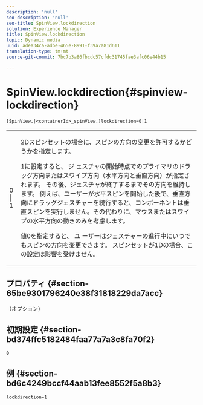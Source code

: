 ```yaml
---
description: 'null'
seo-description: 'null'
seo-title: SpinView.lockdirection
solution: Experience Manager
title: SpinView.lockdirection
topic: Dynamic media
uuid: adea34ca-adbe-465e-8991-f39a7a81d611
translation-type: tm+mt
source-git-commit: 7bc7b3a86fbcdc57cfdc31745fae3afc06e44b15

---
```



# SpinView.lockdirection{#spinview-lockdirection}

`[SpinView.|<containerId>_spinView.]lockdirection=0|1`

<table id="table_18D47E7C6A2D4D68B94225CB621D5F7C"> 
 <tbody> 
  <tr> 
   <td colname="col1"> <p> <span class="codeph"> 0 | 1 </span> </p> </td> 
   <td colname="col2"> <p> 2Dスピンセットの場合に、スピンの方向の変更を許可するかどうかを指定します。 </p> <p>1に設定すると、 <span class="codeph"> ジ </span>ェスチャの開始時点でのプライマリのドラッグ方向またはスワイプ方向（水平方向と垂直方向）が指定されます。 その後、ジェスチャが終了するまでその方向を維持します。 例えば、ユーザーが水平スピンを開始した後で、垂直方向にドラッグジェスチャーを続行すると、コンポーネントは垂直スピンを実行しません。その代わりに、マウスまたはスワイプの水平方向の動きのみを考慮します。 </p> <p>値0を指定すると、 <span class="codeph"> ユ </span> ーザーはジェスチャーの進行中にいつでもスピンの方向を変更できます。 スピンセットが1Dの場合、この設定は影響を受けません。 </p> </td> 
  </tr> 
 </tbody> 
</table>

## プロパティ {#section-65be9301796240e38f31818229da7acc}

（オプション）

## 初期設定 {#section-bd374ffc5182484faa77a7a3c8fa70f2}

`0`

## 例 {#section-bd6c4249bccf44aab13fee8552f5a8b3}

`lockdirection=1`
